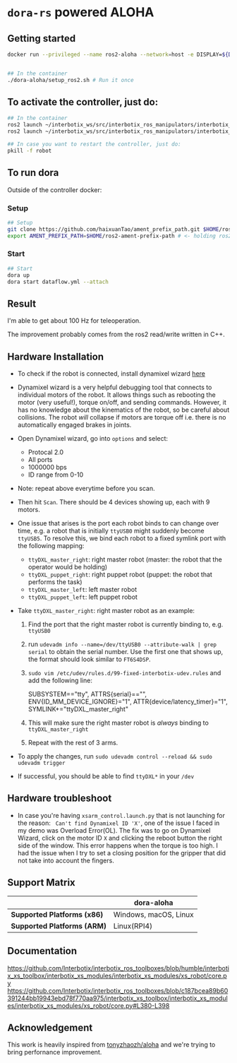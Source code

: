 # `dora-rs` powered ALOHA

## Getting started

```bash
docker run --privileged --name ros2-aloha --network=host -e DISPLAY=${DISPLAY} -v /dev:/dev -v $(pwd):/dora-aloha -it osrf/ros:humble-desktop


## In the container
./dora-aloha/setup_ros2.sh # Run it once
```

## To activate the controller, just do:

```bash
## In the container
ros2 launch ~/interbotix_ws/src/interbotix_ros_manipulators/interbotix_ros_xsarms/interbotix_xsarm_control/launch/xsarm_control.launch.py robot_name:=robot_model_master robot_model:=aloha_wx250s mode_configs:=/dora-aloha/benchmark/ros2/config/master_modes_right.yaml &
ros2 launch ~/interbotix_ws/src/interbotix_ros_manipulators/interbotix_ros_xsarms/interbotix_xsarm_control/launch/xsarm_control.launch.py robot_name:=robot_model_puppet robot_model:=vx300s mode_configs:=/dora-aloha/benchmark/ros2/config/puppet_modes_right.yaml &

## In case you want to restart the controller, just do:
pkill -f robot
```

## To run dora

Outside of the controller docker:

### Setup

```bash
## Setup
git clone https://github.com/haixuanTao/ament_prefix_path.git $HOME/ros2-ament-prefix-path
export AMENT_PREFIX_PATH=$HOME/ros2-ament-prefix-path # <- holding ros2 message deserialization
```

### Start

```bash
## Start
dora up
dora start dataflow.yml --attach
```

## Result

I'm able to get about 100 Hz for teleoperation.

The improvement probably comes from the ros2 read/write written in C++.

## Hardware Installation

- To check if the robot is connected, install dynamixel wizard [here](https://emanual.robotis.com/docs/en/software/dynamixel/dynamixel_wizard2/)
- Dynamixel wizard is a very helpful debugging tool that connects to individual motors of the robot. It allows
  things such as rebooting the motor (very useful!), torque on/off, and sending commands.
  However, it has no knowledge about the kinematics of the robot, so be careful about collisions.
  The robot _will_ collapse if motors are torque off i.e. there is no automatically engaged brakes in joints.
- Open Dynamixel wizard, go into `options` and select:
  - Protocal 2.0
  - All ports
  - 1000000 bps
  - ID range from 0-10
- Note: repeat above everytime before you scan.
- Then hit `Scan`. There should be 4 devices showing up, each with 9 motors.
- One issue that arises is the port each robot binds to can change over time, e.g. a robot that
  is initially `ttyUSB0` might suddenly become `ttyUSB5`. To resolve this, we bind each robot to a fixed symlink
  port with the following mapping:
  - `ttyDXL_master_right`: right master robot (master: the robot that the operator would be holding)
  - `ttyDXL_puppet_right`: right puppet robot (puppet: the robot that performs the task)
  - `ttyDXL_master_left`: left master robot
  - `ttyDXL_puppet_left`: left puppet robot
- Take `ttyDXL_master_right`: right master robot as an example:

  1. Find the port that the right master robot is currently binding to, e.g. `ttyUSB0`
  2. run `udevadm info --name=/dev/ttyUSB0 --attribute-walk | grep serial` to obtain the serial number. Use the first one that shows up, the format should look similar to `FT6S4DSP`.
  3. `sudo vim /etc/udev/rules.d/99-fixed-interbotix-udev.rules` and add the following line:

     SUBSYSTEM=="tty", ATTRS{serial}=="<serial number here>", ENV{ID_MM_DEVICE_IGNORE}="1", ATTR{device/latency_timer}="1", SYMLINK+="ttyDXL_master_right"

  4. This will make sure the right master robot is _always_ binding to `ttyDXL_master_right`
  5. Repeat with the rest of 3 arms.

- To apply the changes, run `sudo udevadm control --reload && sudo udevadm trigger`
- If successful, you should be able to find `ttyDXL*` in your `/dev`

## Hardware troubleshoot

- In case you're having `xsarm_control.launch.py` that is not launching for the reason: ` Can't find Dynamixel ID 'X'`, one of the issue I faced in my demo was Overload Error(OL). The fix was to go on Dynamixel Wizard, click on the motor ID `X` and clicking the reboot button the right side of the window. This error happens when the torque is too high. I had the issue when I try to set a closing position for the gripper that did not take into account the fingers.

## Support Matrix

|                               | dora-aloha            |
| ----------------------------- | --------------------- |
| **Supported Platforms (x86)** | Windows, macOS, Linux |
| **Supported Platforms (ARM)** | Linux(RPI4)           |

## Documentation

https://github.com/Interbotix/interbotix_ros_toolboxes/blob/humble/interbotix_xs_toolbox/interbotix_xs_modules/interbotix_xs_modules/xs_robot/core.py
https://github.com/Interbotix/interbotix_ros_toolboxes/blob/c187bcea89b60391244bb19943ebd78f770aa975/interbotix_xs_toolbox/interbotix_xs_modules/interbotix_xs_modules/xs_robot/core.py#L380-L398

## Acknowledgement

This work is heavily inspired from [tonyzhaozh/aloha](https://github.com/tonyzhaozh/aloha) and we're trying to bring perfornance improvement.
